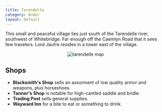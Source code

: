 ```yaml
---
title: Tarendelle
category: Andor
layout: default
---
```


This small and peaceful village lies just south of the Tarendelle river, 
southwest of Whitebridge. Far enough off the Caemlyn Road that it sees few
travelers. Lord Jaufre resides in a tower east of the village.

<div style="text-align: center">
<img src="{{ site.baseurl }}/assets/tarendelle.png" alt="tarendelle map">
</div>

## Shops

*  __Blacksmith's Shop__ sells an assorment of low quality armor and weapons, plus horseshoes.
*  __Tanner's Shop__ is notable for high-cantled saddle and bridle.
*  __Trading Post__ sells general supplies.
*  __Wayward Inn__ for a bite to eat or something to drink.
